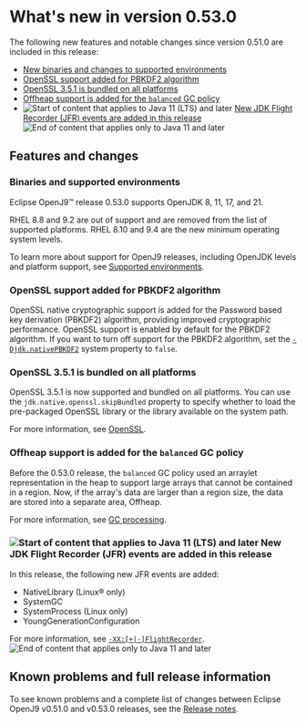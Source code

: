 <!--
* Copyright (c) 2017, 2025 IBM Corp. and others
*
* This program and the accompanying materials are made
* available under the terms of the Eclipse Public License 2.0
* which accompanies this distribution and is available at
* https://www.eclipse.org/legal/epl-2.0/ or the Apache
* License, Version 2.0 which accompanies this distribution and
* is available at https://www.apache.org/licenses/LICENSE-2.0.
*
* This Source Code may also be made available under the
* following Secondary Licenses when the conditions for such
* availability set forth in the Eclipse Public License, v. 2.0
* are satisfied: GNU General Public License, version 2 with
* the GNU Classpath Exception [1] and GNU General Public
* License, version 2 with the OpenJDK Assembly Exception [2].
*
* [1] https://www.gnu.org/software/classpath/license.html
* [2] https://openjdk.org/legal/assembly-exception.html
*
* SPDX-License-Identifier: EPL-2.0 OR Apache-2.0 OR GPL-2.0-only WITH Classpath-exception-2.0 OR GPL-2.0-only WITH OpenJDK-assembly-exception-1.0
-->

# What's new in version 0.53.0

The following new features and notable changes since version 0.51.0 are included in this release:

- [New binaries and changes to supported environments](#binaries-and-supported-environments)
- [OpenSSL support added for PBKDF2 algorithm](#openssl-support-added-for-pbkdf2-algorithm)
- [OpenSSL 3.5.1 is bundled on all platforms](#openssl-351-is-bundled-on-all-platforms)
- [Offheap support is added for the `balanced` GC policy](#offheap-support-is-added-for-the-balanced-gc-policy)
- ![Start of content that applies to Java 11 (LTS) and later](cr/java11plus.png) [New JDK Flight Recorder (JFR) events are added in this release](#new-jdk-flight-recorder-jfr-events-are-added-in-this-release) ![End of content that applies only to Java 11 and later](cr/java_close.png)

## Features and changes

### Binaries and supported environments

Eclipse OpenJ9&trade; release 0.53.0 supports OpenJDK 8, 11, 17, and 21.

RHEL 8.8 and 9.2 are out of support and are removed from the list of supported platforms. RHEL 8.10 and 9.4 are the new minimum operating system levels.

To learn more about support for OpenJ9 releases, including OpenJDK levels and platform support, see [Supported environments](openj9_support.md).

### OpenSSL support added for PBKDF2 algorithm

OpenSSL native cryptographic support is added for the Password based key derivation (PBKDF2) algorithm, providing improved cryptographic performance. OpenSSL support is enabled by default for the PBKDF2 algorithm. If you want to turn off support for the PBKDF2 algorithm, set the [`-Djdk.nativePBKDF2`](djdknativepbkdf2.md) system property to `false`.

### OpenSSL 3.5.1 is bundled on all platforms

OpenSSL 3.5.1 is now supported and bundled on all platforms. You can use the `jdk.native.openssl.skipBundled` property to specify whether to load the pre-packaged OpenSSL library or the library available on the system path.

For more information, see [OpenSSL](openssl.md).

### Offheap support is added for the `balanced` GC policy

Before the 0.53.0 release, the `balanced` GC policy used an arraylet representation in the heap to support large arrays that cannot be contained in a region. Now, if the array's data are larger than a region size, the data are stored into a separate area, Offheap.

For more information, see [GC processing](gc.md#balanced-policy).

### ![Start of content that applies to Java 11 (LTS) and later](cr/java11plus.png) New JDK Flight Recorder (JFR) events are added in this release

In this release, the following new JFR events are added:

- NativeLibrary (Linux&reg; only)
- SystemGC
- SystemProcess (Linux only)
- YoungGenerationConfiguration

For more information, see [`-XX:[+|-]FlightRecorder`](xxflightrecorder.md). ![End of content that applies only to Java 11 and later](cr/java_close.png)

## Known problems and full release information

To see known problems and a complete list of changes between Eclipse OpenJ9 v0.51.0 and v0.53.0 releases, see the [Release notes](https://github.com/eclipse-openj9/openj9/blob/master/doc/release-notes/0.53/0.53.md).

<!-- ==== END OF TOPIC ==== version0.53.md ==== -->

